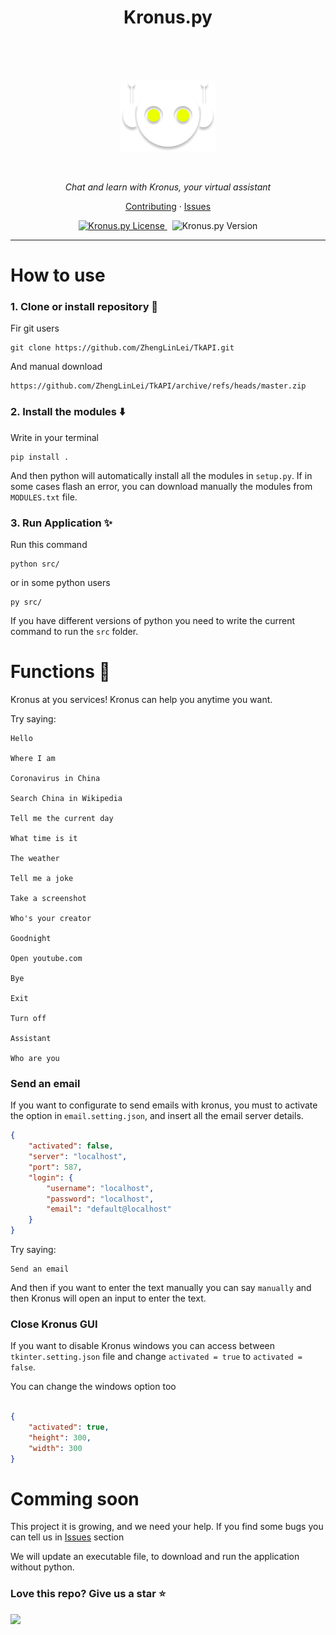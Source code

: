 <h1 align="center">Kronus.py</h1>
<br>
<br>



<br>
<p align="center">
    <img src="./docs/kronus.png" alt="Kronus.py Logo" />
</p>

<br>



<p align="center">
  <i>Chat and learn with Kronus, your virtual assistant</i>
</p>

<p align="center">
  <a href="./CONTRIBUTING.md">Contributing</a>
  ·
  <a href="https://github.com/ZhengLinLei/Kronus.py/issues">Issues</a>
</p>

<p align="center">
  <a href="https://opensource.org/licenses/Apache-2.0">
    <img src="https://img.shields.io/badge/License-Apache%202.0-blue.svg" alt="Kronus.py License" />
  </a>&nbsp;
  <a>
    <img src="https://img.shields.io/badge/version-1.0-brightgreen" alt="Kronus.py Version" />
  </a>
</p>

<hr>








# How to use



### 1. Clone or install repository 📁

Fir git users
```
git clone https://github.com/ZhengLinLei/TkAPI.git
```

And manual download
```
https://github.com/ZhengLinLei/TkAPI/archive/refs/heads/master.zip
```


### 2. Install the modules ⬇️

Write in your terminal
```
pip install .
```

And then python will automatically install all the modules in `setup.py`. If in some cases flash an error, you can download manually the modules from `MODULES.txt` file.


### 3. Run Application ✨

Run this command
```
python src/
```

or in some python users
```
py src/
```

If you have different versions of python you need to write the current command to run the `src` folder.







# Functions 🤖

Kronus at you services! Kronus can help you anytime you want.

Try saying:
```
Hello

Where I am

Coronavirus in China

Search China in Wikipedia

Tell me the current day

What time is it

The weather

Tell me a joke

Take a screenshot

Who's your creator

Goodnight

Open youtube.com

Bye 

Exit

Turn off

Assistant

Who are you
```

### Send an email

If you want to configurate to send emails with kronus, you must to activate the option in `email.setting.json`, and insert all the email server details.
```JSON
{
    "activated": false,
    "server": "localhost",
    "port": 587,
    "login": {
        "username": "localhost",
        "password": "localhost",
        "email": "default@localhost"
    }
}
```

Try saying:
```
Send an email
```

And then if you want to enter the text manually you can say `manually` and then Kronus will open an input to enter the text.


### Close Kronus GUI

If you want to disable Kronus windows you can access between `tkinter.setting.json` file and change `activated = true` to `activated = false`.

You can change the windows option too
```JSON

{
    "activated": true,
    "height": 300,
    "width": 300
}

```




# Comming soon


This project it is growing, and we need your help. If you find some bugs you can tell us in <a href="https://github.com/ZhengLinLei/Kronus.py/issues">Issues</a> section


We will update an executable file, to download and run the application without python.






### Love this repo? Give us a star ⭐

<a href="./">
  <img src="https://img.shields.io/badge/Kronus.py-Rate-blue">
</a>